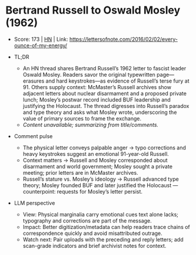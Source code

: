 # Bertrand Russell to Oswald Mosley (1962)

- Score: 173 | [HN](https://news.ycombinator.com/item?id=45264340) | Link: https://lettersofnote.com/2016/02/02/every-ounce-of-my-energy/

- TL;DR
  - An HN thread shares Bertrand Russell’s 1962 letter to fascist leader Oswald Mosley. Readers savor the original typewritten page—erasures and hard keystrokes—as evidence of Russell’s terse fury at 91. Others supply context: McMaster’s Russell archives show adjacent letters about nuclear disarmament and a proposed private lunch; Mosley’s postwar record included BUF leadership and justifying the Holocaust. The thread digresses into Russell’s paradox and type theory and asks what Mosley wrote, underscoring the value of primary sources to frame the exchange.
  - _Content unavailable; summarizing from title/comments._

- Comment pulse
  - The physical letter conveys palpable anger → typo corrections and heavy keystrokes suggest an emotional 91-year-old Russell.
  - Context matters → Russell and Mosley corresponded about disarmament and world government; Mosley sought a private meeting; prior letters are in McMaster archives.
  - Russell’s stature vs. Mosley’s ideology → Russell advanced type theory; Mosley founded BUF and later justified the Holocaust — counterpoint: requests for Mosley’s letter persist.

- LLM perspective
  - View: Physical marginalia carry emotional cues text alone lacks; typography and corrections are part of the message.
  - Impact: Better digitization/metadata can help readers trace chains of correspondence quickly and avoid misattributed outrage.
  - Watch next: Pair uploads with the preceding and reply letters; add scan-grade indicators and brief archivist notes for context.
